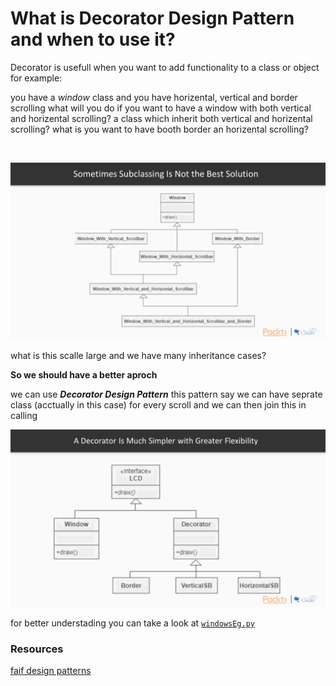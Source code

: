 # What is Decorator Design Pattern and when to use it?

Decorator is usefull when you want to add functionality to a class or object
for example:

you have a _window_ class and you have horizental, vertical and border scrolling what will  you do if you want
to have a window with both vertical and horizental scrolling?
a class which inherit both vertical and horizental scrolling?
what is you want to have booth border an horizental scrolling?

<br>

![Decorator problem case](../../IMG/Decorator_problem.png)

what is this scalle large and we have many inheritance cases?


**So we should have a better aproch**

we can use ***Decorator Design Pattern*** 
this pattern say we can have seprate class (acctually in this case) for every scroll
and we can then join this in calling

![Decorator solution](../../IMG/Decorator_solution.png)

for better understading you can take a look at [`windowsEg.py`](./windowsEg.ipynb)


### Resources
[faif design patterns](https://github.com/faif/python-patterns/blob/master/patterns/structural/decorator.py)
